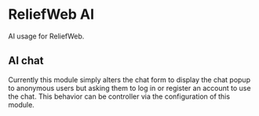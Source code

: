 ReliefWeb AI
============

AI usage for ReliefWeb.

## AI chat

Currently this module simply alters the chat form to display the chat popup to anonymous users but asking them to log in or register an account to use the chat. This behavior can be controller via the configuration of this module.
